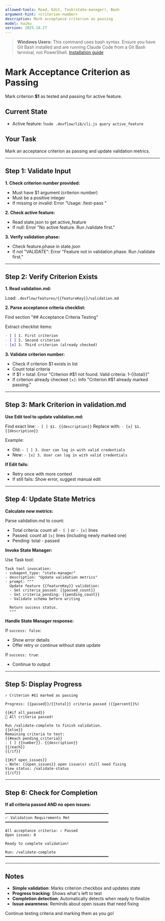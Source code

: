 ```yaml
---
allowed-tools: Read, Edit, Task(state-manager), Bash
argument-hint: <criterion-number>
description: Mark acceptance criterion as passing
model: haiku
version: 2025.10.27
---
```


> **Windows Users:** This command uses bash syntax. Ensure you have Git Bash installed and are running Claude Code from a Git Bash terminal, not PowerShell. [Installation guide](https://github.com/mathewtaylor/devflow#requirements)

# Mark Acceptance Criterion as Passing

Mark criterion **$1** as tested and passing for active feature.

## Current State

- Active feature: !`node .devflow/lib/cli.js query active_feature`

## Your Task

Mark an acceptance criterion as passing and update validation metrics.

---

## Step 1: Validate Input

**1. Check criterion number provided:**
- Must have $1 argument (criterion number)
- Must be a positive integer
- If missing or invalid: Error "Usage: /test-pass <criterion-number>"

**2. Check active feature:**
- Read state.json to get active_feature
- If null: Error "No active feature. Run /validate first."

**3. Verify validation phase:**
- Check feature.phase in state.json
- If not "VALIDATE": Error "Feature not in validation phase. Run /validate first."

---

## Step 2: Verify Criterion Exists

**1. Read validation.md:**

Load: `.devflow/features/{{featureKey}}/validation.md`

**2. Parse acceptance criteria checklist:**

Find section "## Acceptance Criteria Testing"

Extract checklist items:
```markdown
- [ ] 1. First criterion
- [ ] 2. Second criterion
- [x] 3. Third criterion (already checked)
```

**3. Validate criterion number:**
- Check if criterion $1 exists in list
- Count total criteria
- If $1 > total: Error "Criterion #$1 not found. Valid criteria: 1-{{total}}"
- If criterion already checked `[x]`: Info "Criterion #$1 already marked passing."

---

## Step 3: Mark Criterion in validation.md

**Use Edit tool to update validation.md:**

Find exact line: `- [ ] $1. {{description}}`
Replace with: `- [x] $1. {{description}}`

Example:
- Old: `- [ ] 3. User can log in with valid credentials`
- New: `- [x] 3. User can log in with valid credentials`

**If Edit fails:**
- Retry once with more context
- If still fails: Show error, suggest manual edit

---

## Step 4: Update State Metrics

**Calculate new metrics:**

Parse validation.md to count:
- Total criteria: count all `- [ ]` or `- [x]` lines
- Passed: count all `[x]` lines (including newly marked one)
- Pending: total - passed

**Invoke State Manager:**

Use Task tool:
```
Task tool invocation:
- subagent_type: "state-manager"
- description: "Update validation metrics"
- prompt: """
  Update feature {{featureKey}} validation:
  - Set criteria_passed: {{passed_count}}
  - Set criteria_pending: {{pending_count}}
  - Validate schema before writing

  Return success status.
  """
```

**Handle State Manager response:**

If `success: false`:
- Show error details
- Offer retry or continue without state update

If `success: true`:
- Continue to output

---

## Step 5: Display Progress

```
✓ Criterion #$1 marked as passing

Progress: {{passed}}/{{total}} criteria passed ({{percent}}%)

{{#if all_passed}}
🎉 All criteria passed!

Run /validate-complete to finish validation.
{{else}}
Remaining criteria to test:
{{#each pending_criteria}}
- [ ] {{number}}. {{description}}
{{/each}}
{{/if}}

{{#if open_issues}}
⚠️ Note: {{open_issues}} open issue(s) still need fixing
View status: /validate-status
{{/if}}
```

---

## Step 6: Check for Completion

**If all criteria passed AND no open issues:**
```
━━━━━━━━━━━━━━━━━━━━━━━━━━━━━━━━━━━━━━━━━━━━━━━
✅ Validation Requirements Met
━━━━━━━━━━━━━━━━━━━━━━━━━━━━━━━━━━━━━━━━━━━━━━━

All acceptance criteria: ✓ Passed
Open issues: 0

Ready to complete validation!

Run: /validate-complete
━━━━━━━━━━━━━━━━━━━━━━━━━━━━━━━━━━━━━━━━━━━━━━━
```

---

## Notes

- **Simple validation**: Marks criterion checkbox and updates state
- **Progress tracking**: Shows what's left to test
- **Completion detection**: Automatically detects when ready to finalize
- **Issue awareness**: Reminds about open issues that need fixing

Continue testing criteria and marking them as you go!
